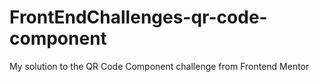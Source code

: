 # FrontEndChallenges-qr-code-component
My solution to the QR Code Component challenge from Frontend Mentor
